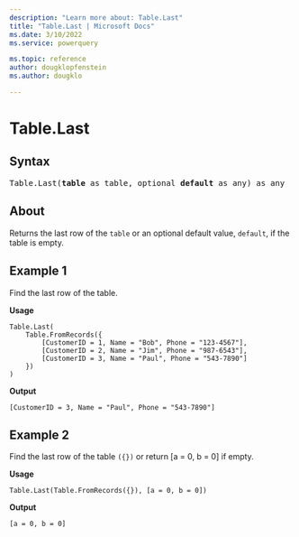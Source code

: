 ```yaml
---
description: "Learn more about: Table.Last"
title: "Table.Last | Microsoft Docs"
ms.date: 3/10/2022
ms.service: powerquery

ms.topic: reference
author: dougklopfenstein
ms.author: dougklo

---
```

# Table.Last

## Syntax

<pre>
Table.Last(<b>table</b> as table, optional <b>default</b> as any) as any
</pre>
  
## About

Returns the last row of the `table` or an optional default value, `default`, if the table is empty.

## Example 1

Find the last row of the table.

**Usage**

```powerquery-m
Table.Last(
    Table.FromRecords({
        [CustomerID = 1, Name = "Bob", Phone = "123-4567"],
        [CustomerID = 2, Name = "Jim", Phone = "987-6543"],
        [CustomerID = 3, Name = "Paul", Phone = "543-7890"]
    })
)
```

**Output**

`[CustomerID = 3, Name = "Paul", Phone = "543-7890"]`

## Example 2

Find the last row of the table `({})` or return [a = 0, b = 0] if empty.

**Usage**

```powerquery-m
Table.Last(Table.FromRecords({}), [a = 0, b = 0])
```

**Output**

`[a = 0, b = 0]`
